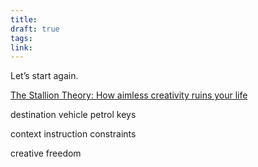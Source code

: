 ```yaml
---
title: 
draft: true
tags: 
link:
---
```

Let’s start again.

[The Stallion Theory: How aimless creativity ruins your life](https://www.youtube.com/watch?v=z8f5MRDiSGY)

destination vehicle petrol keys

context instruction constraints

creative freedom